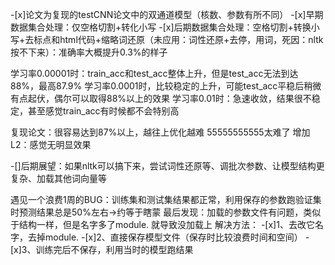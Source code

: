 -[x]论文为复现的testCNN论文中的双通道模型（核数、参数有所不同）
    -[x]早期数据集合处理：仅空格切割+转化小写
    -[x]后期数据集合处理：空格切割+转换小写+去标点和html代码+缩略词还原（未应用：词性还原+去停，用词，死因：nltk按不下来）：准确率大概提升0.3%的样子

学习率0.00001时：train_acc和test_acc整体上升，但是test_acc无法到达88%，最高87.9%
学习率0.0001时，比较稳定的上升，可能test_acc平稳后稍微有点起伏，偶尔可以取得88%以上的效果
学习率0.01时：急速收敛，结果很不稳定，甚至感觉train_acc有时候都不会特别高

复现论文：很容易达到87%以上，越往上优化越难 55555555555太难了
增加L2：感觉无明显效果

-[]后期展望：如果nltk可以搞下来，尝试词性还原等、调批次参数、让模型结构更复杂、加载其他词向量等

遇见一个浪费1周的BUG：训练集和测试集结果都正常，利用保存的参数跑验证集时预测结果总是50%左右->约等于瞎蒙
最后发现：加载的参数文件有问题，类似于结构一样，但是名字多了module. 就导致没加载上
解决方法：
-[x]1、去改它名字，去掉module. 
-[x]2、直接保存模型文件（保存时比较浪费时间和空间） 
-[x]3、训练完后不保存，利用当时的模型跑结果